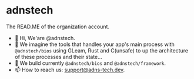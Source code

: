 # adnstech
The READ.ME of the organization account.

- 👋 Hi, We'are @adnstech.
- 👀 We imagine the tools that handles your app's main process with `@adnstech/bios` using GLeam, Rust and C(unsafe) to up the architecture of these processes and their state...
- 🌱 We build currently `@adnstech/bios` and `@adnstech/framework`.
- 📫 How to reach us: <support@adns-tech.dev>.

<!---
...
--->
